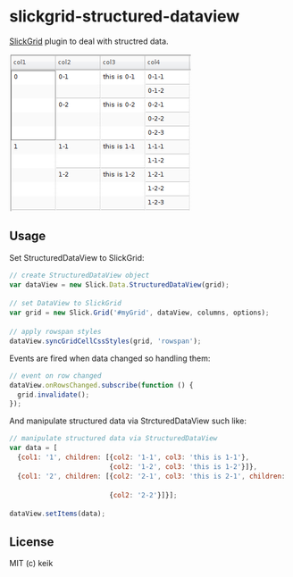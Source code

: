 # slickgrid-structured-dataview

[SlickGrid](https://github.com/mleibman/SlickGrid) plugin to deal with structred data.

![](https://github.com/keik/slickgrid-structured-dataview/raw/master/assets/screenshot.png)


## Usage

Set StructuredDataView to SlickGrid:

```js
// create StructuredDataView object
var dataView = new Slick.Data.StructuredDataView(grid);

// set DataView to SlickGrid
var grid = new Slick.Grid('#myGrid', dataView, columns, options);

// apply rowspan styles
dataView.syncGridCellCssStyles(grid, 'rowspan');
```

Events are fired when data changed so handling them:

```js
// event on row changed
dataView.onRowsChanged.subscribe(function () {
  grid.invalidate();
});
```

And manipulate structured data via StrcturedDataView such like:

```js
// manipulate structured data via StructuredDataView
var data = [
  {col1: '1', children: [{col2: '1-1', col3: 'this is 1-1'},
                         {col2: '1-2', col3: 'this is 1-2'}]},
  {col1: '2', children: [{col2: '2-1', col3: 'this is 2-1', children: [{col4: '2-1-1'},
                                                                       {col4: '2-1-2'}]},
                         {col2: '2-2'}]}];

dataView.setItems(data);
```

## License

MIT (c) keik
